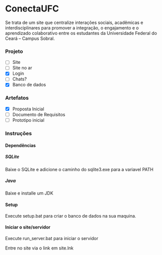 # ConectaUFC

Se trata de um site que centralize interações sociais, acadêmicas e interdisciplinares para promover a integração, o engajamento e o aprendizado colaborativo entre os estudantes da Universidade Federal do Ceará – Campus Sobral.

### Projeto
- [ ] Site
- [ ] Site no ar
- [x] Login
- [ ] Chats?
- [x] Banco de dados

### Artefatos
- [x] Proposta Inicial
- [ ] Documento de Requisitos
- [ ] Prototipo inicial

### Instruções

#### Dependências

##### SQLite
Baixe o SQLite e adicione o caminho do sqlite3.exe para a variavel PATH

##### Java
Baixe e installe um JDK

#### Setup
Execute setup.bat para criar o banco de dados na sua maquina.

#### Iniciar o site/servidor
Execute run_server.bat para iniciar o servidor

Entre no site via o link em site.lnk
